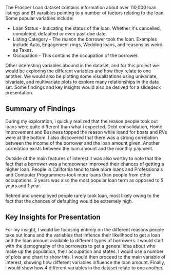 
The Prosper Loan dataset contains information about over 110,000 loan listings and 81 varaibles pointing to a number of factors relating to  the loan. Some popular variables include:
- Loan Status - Indicating the status of the loan. Whether it's cancelled, completed, defaulted or even past due date.
- Listing Category - The reason the borrower took the loan. Examples include Auto, Engagement rings, Wedding loans, and reasons as weird as Taxes.
- Occupation - This contains the occupation of the borrower.

Other interesting variables abound in the dataset, and for this project we would be exploring the different variables and how they relate to one another. We would also be plotting some visualizations using univariate, bivariate, and multivariate plots to explore many relationships in the data set. Some findings and key insights would also be derived for a slidedeck presentation.



## Summary of Findings


During my exploration, i quickly realized that the reason people took out loans were quite different than what i expected. Debt consolidation, Home Improvement and Business topped the reason while loand for boats and RVs were at the bottom. I also discovered that there was a strong correlation between the income of the borrower and the loan amount given. Another correlation exists between the loan amount and the monthly payment. 

Outside of the main features of interest it was also worthy to note that the fact that a borrower was a homeowner improved their chances of getting a higher loan. People in California tend to take more loans and Professionals and Computer Programmers took more loans than people from other occupations. 3 years was also the most popular loan term as opposed to 5 years and 1 year.

Retired and unemployed people rarely took loan, most likely owing to the fact that the chances of defaulting would be extremely high.


## Key Insights for Presentation

For my insight, I would be focusing entirely on the different reasons people take out loans and the variables that inflence their likelihood to get a loan and the loan amount available to different types of borrowers. I would start with the demography of the borrowers to get a general idea about who make up the population, their occupation and states. I would use a number of plots and chart to show this. I would then proceed to the main variable of interest, showing how different variables influence the loan amount. Finally, i would show how 4 different variables in the dataset relate to one another.
